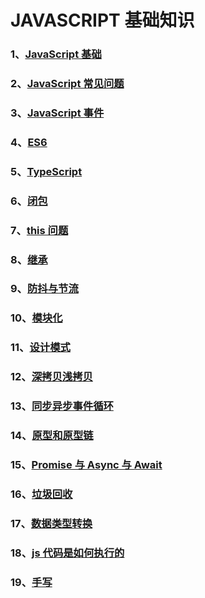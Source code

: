 # JAVASCRIPT 基础知识

### 1、[JavaScript 基础](/JAVASCRIPT/JavaScript基础)

### 2、[JavaScript 常见问题](/JAVASCRIPT/JavaScript常见问题)

### 3、[JavaScript 事件](/JAVASCRIPT/JavaScript事件)

### 4、[ES6](/JAVASCRIPT/ES6)

### 5、[TypeScript](/JAVASCRIPT/TypeScript)

### 6、[闭包](/JAVASCRIPT/闭包)

### 7、[this 问题](/JAVASCRIPT/this问题)

### 8、[继承](/JAVASCRIPT/继承)

### 9、[防抖与节流](/JAVASCRIPT/防抖与节流)

### 10、[模块化](/JAVASCRIPT/模块化)

### 11、[设计模式](/JAVASCRIPT/设计模式)

### 12、[深拷贝浅拷贝](/JAVASCRIPT/深拷贝浅拷贝)

### 13、[同步异步事件循环](/JAVASCRIPT/同步异步事件循环)

### 14、[原型和原型链](/JAVASCRIPT/原型和原型链)

### 15、[Promise 与 Async 与 Await](/JAVASCRIPT/Promise与Async与Await)

### 16、[垃圾回收](/JAVASCRIPT/垃圾回收)

### 17、[数据类型转换](/JAVASCRIPT/数据类型转换)

### 18、[js 代码是如何执行的](/JAVASCRIPT/js代码是如何执行的)

### 19、[手写](/JAVASCRIPT/手写)

